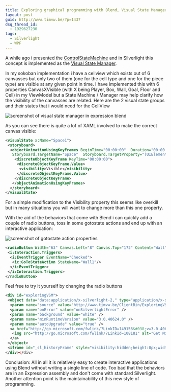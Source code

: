 ```yaml
---
title: Exploring graphical programming with Blend, Visual State Manager and Behaviors
layout: post
guid: http://www.timvw.be/?p=1437
dsq_thread_id:
  - 1929627230
tags:
  - Silverlight
  - WPF
---
```

A while ago i presented the [ControlStateMachine](http://www.timvw.be/experimenting-with-controlstatemachine-and-fluent-interfaces/) and in Silverlight this concept is implemented as the [Visual State Manager](http://windowsclient.net/wpf/wpf35/wpf-35sp1-toolkit-visual-state-manager-overview.aspx).

In my sokoban implementation i have a cellview which exists out of 6 canvasses but only two of them (one for the cell type and one for the piece type) are visible at any given point in time. I have implemented this with 6 properties CanvasXVisible (with X being Player, Box, Wall, Goal, Floor and Cell) in my ViewModel but a State Machine / Manager may help clarify how the visibility of the canvasses are related. Here are the 2 visual state groups and their states that i would need for the CellView

![screenshot of visual state manager in expression blend](http://www.timvw.be/wp-content/images/cellview-vsm.png)

As you can see there is quite a lof of XAML involved to make the correct canvas visible:

```xml
<visualState x:Name="Space1">
 <storyboard>
  <objectAnimationUsingKeyFrames BeginTime="00:00:00"  Duration="00:00:00.0010000"
   Storyboard.TargetName="Space"  Storyboard.TargetProperty="(UIElement.Visibility)">
    <discreteObjectKeyFrame KeyTime="00:00:00">
     <discreteObjectKeyFrame.Value>
      <visibility>Visible</visibility>
     </discreteObjectKeyFrame.Value>
    </discreteObjectKeyFrame>
   </objectAnimationUsingKeyFrames>
  </storyboard>
</visualState>
```

For a simple modification to the Visibility property this seems like overkill but in many situations you will want to change more than this one property.

With the aid of the behaviors that come with Blend i can quickly add a couple of radio buttons, toss in some gotostate actions and end up with an interactive application:

<img src="http://www.timvw.be/wp-content/images/gotostateaction.png" alt="screenshot of gotostate action properties" />

```xml
<radioButton Width="63" Canvas.Left="8" Canvas.Top="172" Content="Wall" GroupName="PieceTypes">
 <i:Interaction.Triggers>
  <i:EventTrigger EventName="Checked">
   <ic:GoToStateAction StateName="Wall1"/>
  </i:EventTrigger>
 </i:Interaction.Triggers>
</radioButton>
```

Feel free to try it yourself by changing the radio buttons

```xml
<div id="exploringVSM">
 <object data="data:application/x-silverlight-2," type="application/x-silverlight-2"  width="300" height="240">
  <param name="source" value="http://www.timvw.be/ClientBin/ExploringVSM.xap"/>
  <param name="onError" value="onSilverlightError" />
  <param name="background" value="white" />
  <param name="minRuntimeVersion" value="3.0.40624.0" />
  <param name="autoUpgrade" value="true" />
  <a href="http://go.microsoft.com/fwlink/?LinkID=149156&#038;v=3.0.40624.0" style="text-decoration:none">
   <img src="http://go.microsoft.com/fwlink/?LinkId=108181" alt="Get Microsoft Silverlight" style="border-style:none"/>
  </a>
 </object>
 <iframe id="_sl_historyFrame" style="visibility:hidden;height:0px;width:0px;border:0px"></iframe>
</div></div>
```

Conclusion: All in all it is relatively easy to create interactive applications using Blend without writing a single line of code. 
Too bad that the behaviors are in an Expression assembly and don't come with standard Silverlight. 
Another attention point is the maintainability of this new style of programming.
